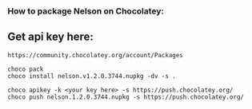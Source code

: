 ### How to package Nelson on Chocolatey:

## Get api key here:

```
https://community.chocolatey.org/account/Packages
```

```
choco pack
choco install nelson.v1.2.0.3744.nupkg -dv -s .

choco apikey -k <your key here> -s https://push.chocolatey.org/
choco push nelson.1.2.0.3744.nupkg -s https://push.chocolatey.org/
```
